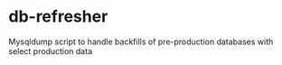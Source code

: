 # db-refresher
Mysqldump script to handle backfills of pre-production databases with select production data
